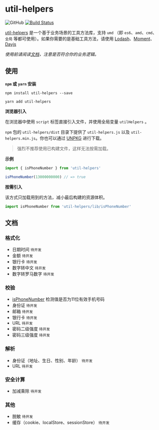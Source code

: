 # util-helpers

![GitHub](https://img.shields.io/github/license/doly-dev/util-helpers.svg)
[![Build Status](https://travis-ci.org/doly-dev/util-helpers.svg?branch=master)](https://travis-ci.org/doly-dev/util-helpers)

[util-helpers](https://doly-dev.github.io/util-helpers/index.html) 是一个基于业务场景的工具方法库，支持 `umd` （即 `es6`、`amd`、`cmd`、`全局` 等都可使用）。如果你需要的是基础工具方法，请使用 [Lodash](https://www.lodashjs.com/)、[Moment](http://momentjs.cn/)、[Dayjs](https://github.com/iamkun/dayjs)

*使用前请阅读[文档](https://doly-dev.github.io/util-helpers/index.html)，注意是否符合你的业务逻辑。*

## 使用

**`npm` 或 `yarn` 安装**

```shell
npm install util-helpers --save
```

```shell
yarn add util-helpers
```

**浏览器引入**

在浏览器中使用 `script` 标签直接引入文件，并使用全局变量 `utilHelpers` 。

`npm` 包的 `util-helpers/dist` 目录下提供了 `util-helpers.js` 以及 `util-helpers.min.js`。你也可以通过 [UNPKG](https://unpkg.com/util-helpers@latest/dist/) 进行下载。

> 强烈不推荐使用已构建文件，这样无法按需加载。

**示例**

```javascript
import { isPhoneNumber } from 'util-helpers'

isPhoneNumber(13000000000) // => true
```

**按需引入**

该方式只加载用到的方法，减小最后构建的资源体积。

```javascript
import isPhoneNumber from 'util-helpers/lib/isPhoneNumber'
```

## 文档

### 格式化

- 日期时间 `待开发`
- 金额 `待开发`
- 银行卡 `待开发`
- 数字转中文 `待开发`
- 数字转罗马数字 `待开发`

### 校验

- [isPhoneNumber](https://doly-dev.github.io/util-helpers/global.html#isPhoneNumber) 检测值是否为11位有效手机号码
- 身份证 `待开发`
- 邮箱 `待开发`
- 银行卡 `待开发`
- URL `待开发`
- 密码二级强度 `待开发`
- 密码三级强度 `待开发`

### 解析

- 身份证（地址、生日、性别、年龄） `待开发`
- URL `待开发`

### 安全计算

- 加减乘除 `待开发`

### 其他

- 脱敏 `待开发`
- 缓存（cookie、localStore、sessionStore） `待开发`












